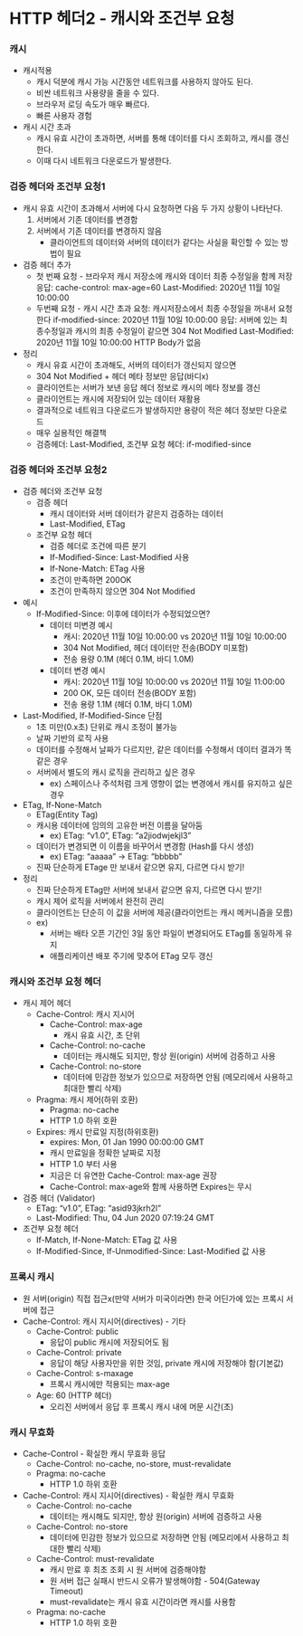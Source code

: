# HTTP 헤더2 - 캐시와 조건부 요청

### 캐시

- 캐시적용
    - 캐시 덕분에 캐시 가능 시간동안 네트워크를 사용하지 않아도 된다.
    - 비싼 네트워크 사용량을 줄을 수 있다.
    - 브라우저 로딩 속도가 매우 빠르다.
    - 빠른 사용자 경험
- 캐시 시간 초과
    - 캐시 유효 시간이 초과하면, 서버를 통해 데이터를 다시 조회하고, 캐시를 갱신한다.
    - 이때 다시 네트워크 다운로드가 발생한다.

### 검증 헤더와 조건부 요청1

- 캐시 유효 시간이 초과해서 서버에 다시 요청하면 다음 두 가지 상황이 나타난다.
    1. 서버에서 기존 데이터를 변경함
    2. 서버에서 기존 데이터를 변경하지 않음
        - 클라이언트의 데이터와 서버의 데이터가 같다는 사실을 확인할 수 있는 방법이 필요
- 검증 헤더 추가
    - 첫 번째 요청 - 브라우저 캐시 저장소에 캐시와 데이터 최종 수정일을 함께 저장
    응답:
    cache-control: max-age=60
    Last-Modified: 2020년 11월 10일 10:00:00
    - 두번째 요청 - 캐시 시간 초과
    요청: 캐시저장소에서 최종 수정일을 꺼내서 요청한다
    if-modified-since: 2020년 11월 10일 10:00:00
    응답: 서버에 있는 최종수정일과 캐시의 최종 수정일이 같으면
    304 Not Modified
    Last-Modified: 2020년 11월 10일 10:00:00
    HTTP Body가 없음
- 정리
    - 캐시 유효 시간이 초과해도, 서버의 데이터가 갱신되지 않으면
    - 304 Not Modified + 헤더 메타 정보만 응답(바디x)
    - 클라이언트는 서버가 보낸 응답 헤더 정보로 캐시의 메타 정보를 갱신
    - 클라이언트는 캐시에 저장되어 있는 데이터 재활용
    - 결과적으로 네트워크 다운로드가 발생하지만 용량이 적은 헤더 정보만 다운로드
    - 매우 실용적인 해결책
    - 검증헤더: Last-Modified, 조건부 요청 헤더: if-modified-since

### 검증 헤더와 조건부 요청2

- 검증 헤더와 조건부 요청
    - 검증 헤더
        - 캐시 데이터와 서버 데이터가 같은지 검증하는 데이터
        - Last-Modified, ETag
    - 조건부 요청 헤더
        - 검증 헤더로 조건에 따른 분기
        - If-Modified-Since: Last-Modified 사용
        - If-None-Match: ETag 사용
        - 조건이 만족하면 200OK
        - 조건이 만족하지 않으면 304 Not Modified
- 예시
    - If-Modified-Since: 이후에 데이터가 수정되었으면?
        - 데이터 미변경 예시
            - 캐시: 2020년 11월 10일 10:00:00 vs 2020년 11월 10일 10:00:00
            - 304 Not Modified, 헤더 데이터만 전송(BODY 미포함)
            - 전송 용량 0.1M (헤더 0.1M, 바디 1.0M)
        - 데이터 변경 예시
            - 캐시: 2020년 11월 10일 10:00:00 vs 2020년 11월 10일 11:00:00
            - 200 OK, 모든 데이터 전송(BODY 포함)
            - 전송 용량 1.1M (헤더 0.1M, 바디 1.0M)
- Last-Modified, If-Modified-Since 단점
    - 1초 미만(0.x초) 단위로 캐시 조정이 불가능
    - 날짜 기반의 로직 사용
    - 데이터를 수정해서 날짜가 다르지만, 같은 데이터를 수정해서 데이터 결과가 똑같은 경우
    - 서버에서 별도의 캐시 로직을 관리하고 싶은 경우
        - ex) 스페이스나 주석처럼 크게 영향이 없는 변경에서 캐시를 유지하고 싶은 경우
- ETag, If-None-Match
    - ETag(Entity Tag)
    - 캐시용 데이터에 임의의 고유한 버전 이름을 달아둠
        - ex) ETag: “v1.0”, ETag: “a2jiodwjekjl3”
    - 데이터가 변경되면 이 이름을 바꾸어서 변경함 (Hash를 다시 생성)
        - ex) ETag: “aaaaa” → ETag: “bbbbb”
    - 진짜 단순하게 ETage 만 보내서 같으면 유지, 다르면 다시 받기!
- 정리
    - 진짜 단순하게 ETag만 서버에 보내서 같으면 유지, 다르면 다시 받기!
    - 캐시 제어 로직을 서버에서 완전히 관리
    - 클라이언트는 단순히 이 값을 서버에 제공(클라이언트는 캐시 메커니즘을 모름)
    - ex)
        - 서버는 배타 오픈 기간인 3일 동안 파일이 변경되어도 ETag를 동일하게 유지
        - 애플리케이션 배포 주기에 맞추어 ETag 모두 갱신

### 캐시와 조건부 요청 헤더

- 캐시 제어 헤더
    - Cache-Control: 캐시 지시어
        - Cache-Control: max-age
            - 캐시 유효 시간, 초 단위
        - Cache-Control: no-cache
            - 데이터는 캐시해도 되지만, 항상 원(origin) 서버에 검증하고 사용
        - Cache-Control: no-store
            - 데이터에 민감한 정보가 있으므로 저장하면 안됨
            (메모리에서 사용하고 최대한 빨리 삭제)
    - Pragma: 캐시 제어(하위 호환)
        - Pragma: no-cache
        - HTTP 1.0 하위 호환
    - Expires: 캐시 만료일 지정(하위호환)
        - expires: Mon, 01 Jan 1990 00:00:00 GMT
        - 캐시 만료일을 정확한 날짜로 지정
        - HTTP 1.0 부터 사용
        - 지금은 더 유연한 Cache-Control: max-age 권장
        - Cache-Control: max-age와 함께 사용하면 Expires는 무시
- 검증 헤더 (Validator)
    - ETag: “v1.0”, ETag: “asid93jkrh2l”
    - Last-Modified: Thu, 04 Jun 2020 07:19:24 GMT
- 조건부 요청 헤더
    - If-Match, If-None-Match: ETag 값 사용
    - If-Modified-Since, If-Unmodified-Since: Last-Modified 값 사용

### 프록시 캐시

- 원 서버(origin) 직접 접근x(만약 서버가 미국이라면)
한국 어딘가에 있는 프록시 서버에 접근
- Cache-Control: 캐시 지시어(directives) - 기타
    - Cache-Control: public
        - 응답이 public 캐시에 저장되어도 됨
    - Cache-Control: private
        - 응답이 해당 사용자만을 위한 것임, private 캐시에 저장해야 함(기본값)
    - Cache-Control: s-maxage
        - 프록시 캐시에만 적용되는 max-age
    - Age: 60 (HTTP 헤더)
        - 오리진 서버에서 응답 후 프록시 캐시 내에 머문 시간(초)

### 캐시 무효화

- Cache-Control - 확실한 캐시 무효화 응답
    - Cache-Control: no-cache, no-store, must-revalidate
    - Pragma: no-cache
        - HTTP 1.0 하위 호환
- Cache-Control: 캐시 지시어(directives) - 확실한 캐시 무효화
    - Cache-Control: no-cache
        - 데이터는 캐시해도 되지만, 항상 원(origin) 서버에 검증하고 사용
    - Cache-Control: no-store
        - 데이터에 민감한 정보가 있으므로 저장하면 안됨
        (메모리에서 사용하고 최대한 빨리 삭제)
    - Cache-Control: must-revalidate
        - 캐시 만료 후 최초 조회 시 원 서버에 검증해야함
        - 원 서버 접근 실패시 반드시 오류가 발생해야함 - 504(Gateway Timeout)
        - must-revalidate는 캐시 유효 시간이라면 캐시를 사용함
    - Pragma: no-cache
        - HTTP 1.0 하위 호환
